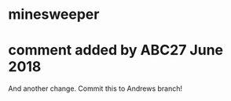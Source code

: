 # minesweeper
# comment added by ABC27 June 2018
And another change. Commit this to Andrews branch!
